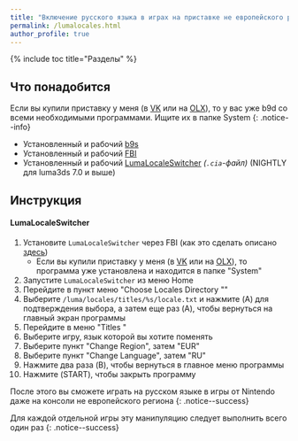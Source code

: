 ```yaml
---
title: "Включение русского языка в играх на приставке не европейского региона"
permalink: /lumalocales.html
author_profile: true
---
```

{% include toc title="Разделы" %}

## Что понадобится
<a name="what_need" />

Если вы купили приставку у меня (в [VK](https://vk.com/market-125012133) или на [OLX](https://www.olx.ua/list/user/1nlHd/)), то у вас уже b9d со всеми необходимыми программами. Ищите их в папке System
{: .notice--info}

* Установленный и рабочий [b9s](updating-to-boot9strap)
* Установленный и рабочий [FBI](fbi)
* Установленный и рабочий [LumaLocaleSwitcher](https://github.com/Possum/LumaLocaleSwitcher/releases) *(`.cia`-файл)* (NIGHTLY для luma3ds 7.0 и выше)

## Инструкция
<a name="instructions" />

#### LumaLocaleSwitcher
<a name="part1" />

1. Установите `LumaLocaleSwitcher` через FBI (как это сделать описано [здесь](games))
	+ Если вы купили приставку у меня (в [VK](https://vk.com/market-125012133) или на [OLX](https://www.olx.ua/list/user/1nlHd/)), то программа уже установлена и находится в папке "System" 
1. Запустите `LumaLocaleSwitcher` из меню Home
1. Перейдите в пункт меню "Choose Locales Directory ""
1. Выберите `/luma/locales/titles/%s/locale.txt` и нажмите (A) для подтверждения выбора, а затем еще раз (A), чтобы вернуться на главный экран программы
1. Перейдите в меню "Titles "
1. Выберите игру, язык которой вы хотите поменять
1. Выберите пункт "Change Region", затем "EUR"
1. Выберите пункт "Change Language", затем "RU"
1. Нажмите два раза (B), чтобы вернуться в главное меню программы 
1. Нажмите (START), чтобы закрыть программу

После этого вы сможете играть на русском языке в игры от Nintendo даже на консоли не европейского региона
{: .notice--success}

Для каждой отдельной игры эту манипуляцию следует выполнить всего один раз
{: .notice--success}

